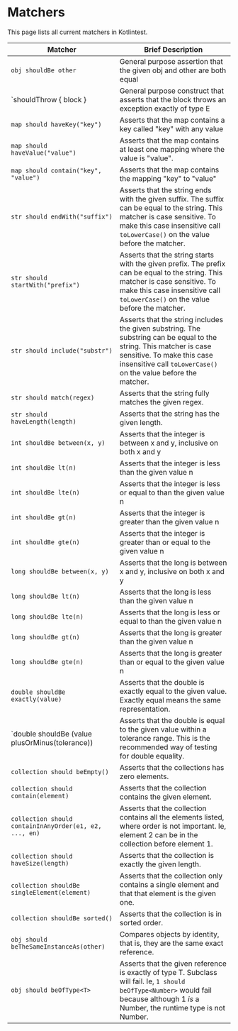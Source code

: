 Matchers
==========

This page lists all current matchers in Kotlintest.

| Matcher | Brief Description |
|----|-----------|
| `obj shouldBe other` | General purpose assertion that the given obj and other are both equal |
| `shouldThrow<E> { block } | General purpose construct that asserts that the block throws an exception exactly of type E |
| `map should haveKey("key")` | Asserts that the map contains a key called "key" with any value |
| `map should haveValue("value")` | Asserts that the map contains at least one mapping where the value is "value". |
| `map should contain("key", "value")` | Asserts that the map contains the mapping "key" to "value" |
| `str should endWith("suffix")` | Asserts that the string ends with the given suffix. The suffix can be equal to the string. This matcher is case sensitive. To make this case insensitive call `toLowerCase()` on the value before the matcher. |
| `str should startWith("prefix")` | Asserts that the string starts with the given prefix. The prefix can be equal to the string. This matcher is case sensitive. To make this case insensitive call `toLowerCase()` on the value before the matcher. |
| `str should include("substr")` | Asserts that the string includes the given substring. The substring can be equal to the string. This matcher is case sensitive. To make this case insensitive call `toLowerCase()` on the value before the matcher. |
| `str should match(regex)` | Asserts that the string fully matches the given regex. |
| `str should haveLength(length)` | Asserts that the string has the given length. |
| `int shouldBe between(x, y)` | Asserts that the integer is between x and y, inclusive on both x and y |
| `int shouldBe lt(n)` | Asserts that the integer is less than the given value n |
| `int shouldBe lte(n)` | Asserts that the integer is less or equal to than the given value n |
| `int shouldBe gt(n)` | Asserts that the integer is greater than the given value n |
| `int shouldBe gte(n)` | Asserts that the integer is greater than or equal to the given value n |
| `long shouldBe between(x, y)` | Asserts that the long is between x and y, inclusive on both x and y |
| `long shouldBe lt(n)` | Asserts that the long is less than the given value n |
| `long shouldBe lte(n)` | Asserts that the long is less or equal to than the given value n |
| `long shouldBe gt(n)` | Asserts that the long is greater than the given value n |
| `long shouldBe gte(n)` | Asserts that the long is greater than or equal to the given value n |
| `double shouldBe exactly(value)` | Asserts that the double is exactly equal to the given value. Exactly equal means the same representation. |
| `double shouldBe (value plusOrMinus(tolerance)) | Asserts that the double is equal to the given value within a tolerance range. This is the recommended way of testing for double equality. |
| `collection should beEmpty()` | Asserts that the collections has zero elements. |
| `collection should contain(element)` | Asserts that the collection contains the given element. |
| `collection should containInAnyOrder(e1, e2, ..., en)` | Asserts that the collection contains all the elements listed, where order is not important. Ie, element 2 can be in the collection before element 1.  |
| `collection should haveSize(length)` | Asserts that the collection is exactly the given length. |
| `collection shouldBe singleElement(element)` | Asserts that the collection only contains a single element and that that element is the given one. |
| `collection shouldBe sorted()` | Asserts that the collection is in sorted order. |
| `obj should beTheSameInstanceAs(other)` | Compares objects by identity, that is, they are the same exact reference. |
| `obj should beOfType<T>` | Asserts that the given reference is exactly of type T. Subclass will fail. Ie, `1 should beOfType<Number>` would fail because although 1 _is_ a Number, the runtime type is not Number. |
